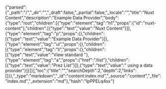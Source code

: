 {"parsed":{"_path":"/","_dir":"","_draft":false,"_partial":false,"_locale":"","title":"Nuxt Content","description":"Example Data Provider","body":{"type":"root","children":[{"type":"element","tag":"h1","props":{"id":"nuxt-content"},"children":[{"type":"text","value":"Nuxt Content"}]},{"type":"element","tag":"p","props":{},"children":[{"type":"text","value":"Example Data Provider"}]},{"type":"element","tag":"ul","props":{},"children":[{"type":"element","tag":"li","props":{},"children":[{"type":"text","value":"View standard "},{"type":"element","tag":"a","props":{"href":"/list"},"children":[{"type":"text","value":"Prez List"}]},{"type":"text","value":" using a data provider"}]}]}],"toc":{"title":"","searchDepth":2,"depth":2,"links":[]}},"_type":"markdown","_id":"content:index.md","_source":"content","_file":"index.md","_extension":"md"},"hash":"IpPPELq4sx"}